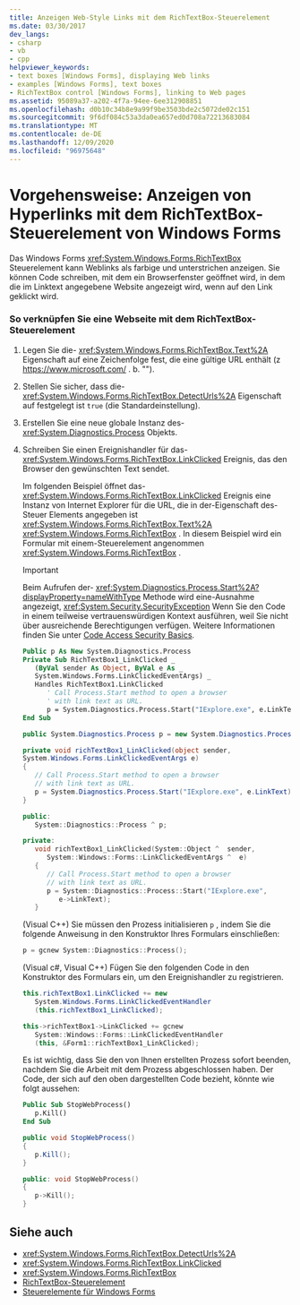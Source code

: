```yaml
---
title: Anzeigen Web-Style Links mit dem RichTextBox-Steuerelement
ms.date: 03/30/2017
dev_langs:
- csharp
- vb
- cpp
helpviewer_keywords:
- text boxes [Windows Forms], displaying Web links
- examples [Windows Forms], text boxes
- RichTextBox control [Windows Forms], linking to Web pages
ms.assetid: 95089a37-a202-4f7a-94ee-6ee312908851
ms.openlocfilehash: d0b10c34b8e9a99f9be3503bde2c5072de02c151
ms.sourcegitcommit: 9f6df084c53a3da0ea657ed0d708a72213683084
ms.translationtype: MT
ms.contentlocale: de-DE
ms.lasthandoff: 12/09/2020
ms.locfileid: "96975648"
---
```

# <a name="how-to-display-web-style-links-with-the-windows-forms-richtextbox-control"></a>Vorgehensweise: Anzeigen von Hyperlinks mit dem RichTextBox-Steuerelement von Windows Forms

Das Windows Forms <xref:System.Windows.Forms.RichTextBox> Steuerelement kann Weblinks als farbige und unterstrichen anzeigen. Sie können Code schreiben, mit dem ein Browserfenster geöffnet wird, in dem die im Linktext angegebene Website angezeigt wird, wenn auf den Link geklickt wird.

### <a name="to-link-to-a-web-page-with-the-richtextbox-control"></a>So verknüpfen Sie eine Webseite mit dem RichTextBox-Steuerelement

1. Legen Sie die- <xref:System.Windows.Forms.RichTextBox.Text%2A> Eigenschaft auf eine Zeichenfolge fest, die eine gültige URL enthält (z https://www.microsoft.com/ . b. "").

2. Stellen Sie sicher, dass die- <xref:System.Windows.Forms.RichTextBox.DetectUrls%2A> Eigenschaft auf festgelegt ist `true` (die Standardeinstellung).

3. Erstellen Sie eine neue globale Instanz des- <xref:System.Diagnostics.Process> Objekts.

4. Schreiben Sie einen Ereignishandler für das- <xref:System.Windows.Forms.RichTextBox.LinkClicked> Ereignis, das den Browser den gewünschten Text sendet.

    Im folgenden Beispiel öffnet das- <xref:System.Windows.Forms.RichTextBox.LinkClicked> Ereignis eine Instanz von Internet Explorer für die URL, die in der-Eigenschaft des-Steuer Elements angegeben ist <xref:System.Windows.Forms.RichTextBox.Text%2A> <xref:System.Windows.Forms.RichTextBox> . In diesem Beispiel wird ein Formular mit einem-Steuerelement angenommen <xref:System.Windows.Forms.RichTextBox> .

    > [!IMPORTANT]
    > Beim Aufrufen der- <xref:System.Diagnostics.Process.Start%2A?displayProperty=nameWithType> Methode wird eine-Ausnahme angezeigt, <xref:System.Security.SecurityException> Wenn Sie den Code in einem teilweise vertrauenswürdigen Kontext ausführen, weil Sie nicht über ausreichende Berechtigungen verfügen. Weitere Informationen finden Sie unter [Code Access Security Basics](/dotnet/framework/misc/code-access-security-basics).

    ```vb
    Public p As New System.Diagnostics.Process
    Private Sub RichTextBox1_LinkClicked _
       (ByVal sender As Object, ByVal e As _
       System.Windows.Forms.LinkClickedEventArgs) _
       Handles RichTextBox1.LinkClicked
          ' Call Process.Start method to open a browser
          ' with link text as URL.
          p = System.Diagnostics.Process.Start("IExplore.exe", e.LinkText)
    End Sub
    ```

    ```csharp
    public System.Diagnostics.Process p = new System.Diagnostics.Process();

    private void richTextBox1_LinkClicked(object sender,
    System.Windows.Forms.LinkClickedEventArgs e)
    {
       // Call Process.Start method to open a browser
       // with link text as URL.
       p = System.Diagnostics.Process.Start("IExplore.exe", e.LinkText);
    }
    ```

    ```cpp
    public:
       System::Diagnostics::Process ^ p;

    private:
       void richTextBox1_LinkClicked(System::Object ^  sender,
          System::Windows::Forms::LinkClickedEventArgs ^  e)
       {
          // Call Process.Start method to open a browser
          // with link text as URL.
          p = System::Diagnostics::Process::Start("IExplore.exe",
             e->LinkText);
       }
    ```

    (Visual C++) Sie müssen den Prozess initialisieren `p` , indem Sie die folgende Anweisung in den Konstruktor Ihres Formulars einschließen:

    ```cpp
    p = gcnew System::Diagnostics::Process();
    ```

    (Visual c#, Visual C++) Fügen Sie den folgenden Code in den Konstruktor des Formulars ein, um den Ereignishandler zu registrieren.

    ```csharp
    this.richTextBox1.LinkClicked += new
       System.Windows.Forms.LinkClickedEventHandler
       (this.richTextBox1_LinkClicked);
    ```

    ```cpp
    this->richTextBox1->LinkClicked += gcnew
       System::Windows::Forms::LinkClickedEventHandler
       (this, &Form1::richTextBox1_LinkClicked);
    ```

    Es ist wichtig, dass Sie den von Ihnen erstellten Prozess sofort beenden, nachdem Sie die Arbeit mit dem Prozess abgeschlossen haben. Der Code, der sich auf den oben dargestellten Code bezieht, könnte wie folgt aussehen:

    ```vb
    Public Sub StopWebProcess()
       p.Kill()
    End Sub
    ```

    ```csharp
    public void StopWebProcess()
    {
       p.Kill();
    }
    ```

    ```cpp
    public: void StopWebProcess()
    {
       p->Kill();
    }
    ```

## <a name="see-also"></a>Siehe auch

- <xref:System.Windows.Forms.RichTextBox.DetectUrls%2A>
- <xref:System.Windows.Forms.RichTextBox.LinkClicked>
- <xref:System.Windows.Forms.RichTextBox>
- [RichTextBox-Steuerelement](richtextbox-control-windows-forms.md)
- [Steuerelemente für Windows Forms](controls-to-use-on-windows-forms.md)

